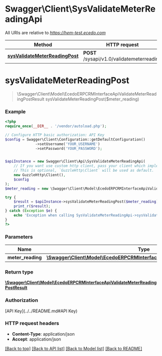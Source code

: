 # Swagger\Client\SysValidateMeterReadingApi

All URIs are relative to *https://hem-test.ecedo.com*

Method | HTTP request | Description
------------- | ------------- | -------------
[**sysValidateMeterReadingPost**](SysValidateMeterReadingApi.md#sysValidateMeterReadingPost) | **POST** /sysapi/v1.0/validatemeterreading | 


# **sysValidateMeterReadingPost**
> \Swagger\Client\Model\EcedoERPCRMInterfaceApiValidateMeterReadingPostResult sysValidateMeterReadingPost($meter_reading)



### Example
```php
<?php
require_once(__DIR__ . '/vendor/autoload.php');

// Configure HTTP basic authorization: API Key
$config = Swagger\Client\Configuration::getDefaultConfiguration()
              ->setUsername('YOUR_USERNAME')
              ->setPassword('YOUR_PASSWORD');


$apiInstance = new Swagger\Client\Api\SysValidateMeterReadingApi(
    // If you want use custom http client, pass your client which implements `GuzzleHttp\ClientInterface`.
    // This is optional, `GuzzleHttp\Client` will be used as default.
    new GuzzleHttp\Client(),
    $config
);
$meter_reading = new \Swagger\Client\Model\EcedoERPCRMInterfaceApiValidateMeterReadingPostData(); // \Swagger\Client\Model\EcedoERPCRMInterfaceApiValidateMeterReadingPostData | 

try {
    $result = $apiInstance->sysValidateMeterReadingPost($meter_reading);
    print_r($result);
} catch (Exception $e) {
    echo 'Exception when calling SysValidateMeterReadingApi->sysValidateMeterReadingPost: ', $e->getMessage(), PHP_EOL;
}
?>
```

### Parameters

Name | Type | Description  | Notes
------------- | ------------- | ------------- | -------------
 **meter_reading** | [**\Swagger\Client\Model\EcedoERPCRMInterfaceApiValidateMeterReadingPostData**](../Model/EcedoERPCRMInterfaceApiValidateMeterReadingPostData.md)|  |

### Return type

[**\Swagger\Client\Model\EcedoERPCRMInterfaceApiValidateMeterReadingPostResult**](../Model/EcedoERPCRMInterfaceApiValidateMeterReadingPostResult.md)

### Authorization

[API Key](../../README.md#API Key)

### HTTP request headers

 - **Content-Type**: application/json
 - **Accept**: application/json

[[Back to top]](#) [[Back to API list]](../../README.md#documentation-for-api-endpoints) [[Back to Model list]](../../README.md#documentation-for-models) [[Back to README]](../../README.md)

